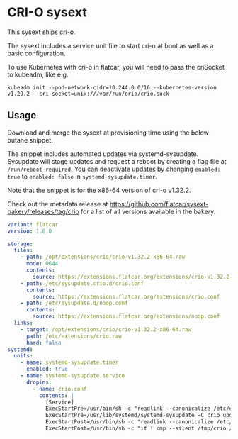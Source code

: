# CRI-O sysext

This sysext ships [cri-o](https://github.com/cri-o/cri-o).

The sysext includes a service unit file to start cri-o at boot as well as a basic configuration.

To use Kubernetes with cri-o in flatcar, you will need to pass the criSocket to kubeadm, like e.g.
```
kubeadm init --pod-network-cidr=10.244.0.0/16 --kubernetes-version v1.29.2 --cri-socket=unix:///var/run/crio/crio.sock
```

## Usage

Download and merge the sysext at provisioning time using the below butane snippet.

The snippet includes automated updates via systemd-sysupdate.
Sysupdate will stage updates and request a reboot by creating a flag file at `/run/reboot-required`.
You can deactivate updates by changing `enabled: true` to `enabled: false` in `systemd-sysupdate.timer`.

Note that the snippet is for the x86-64 version of cri-o v1.32.2.

Check out the metadata release at https://github.com/flatcar/sysext-bakery/releases/tag/crio for a list of all versions available in the bakery.

```yaml
variant: flatcar
version: 1.0.0

storage:
  files:
    - path: /opt/extensions/crio/crio-v1.32.2-x86-64.raw
      mode: 0644
      contents:
        source: https://extensions.flatcar.org/extensions/crio-v1.32.2-x86-64.raw
    - path: /etc/sysupdate.crio.d/crio.conf
      contents:
        source: https://extensions.flatcar.org/extensions/crio.conf
    - path: /etc/sysupdate.d/noop.conf
      contents:
        source: https://extensions.flatcar.org/extensions/noop.conf
  links:
    - target: /opt/extensions/crio/crio-v1.32.2-x86-64.raw
      path: /etc/extensions/crio.raw
      hard: false
systemd:
  units:
    - name: systemd-sysupdate.timer
      enabled: true
    - name: systemd-sysupdate.service
      dropins:
        - name: crio.conf
          contents: |
            [Service]
            ExecStartPre=/usr/bin/sh -c "readlink --canonicalize /etc/extensions/crio.raw > /tmp/crio"
            ExecStartPre=/usr/lib/systemd/systemd-sysupdate -C crio update
            ExecStartPost=/usr/bin/sh -c "readlink --canonicalize /etc/extensions/crio.raw > /tmp/crio-new"
            ExecStartPost=/usr/bin/sh -c "if ! cmp --silent /tmp/crio /tmp/crio-new; then touch /run/reboot-required; fi"
```

